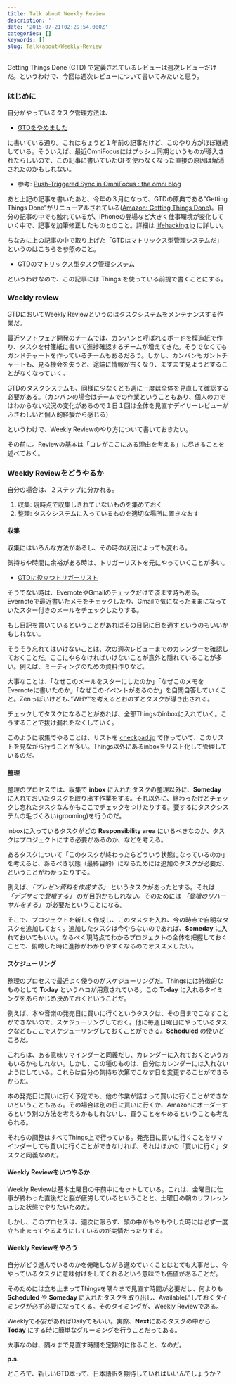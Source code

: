 ```yaml
---
title: Talk about Weekly Review
description: ''
date: '2015-07-21T02:29:54.000Z'
categories: []
keywords: []
slug: Talk+about+Weekly+Review
---
```

Getting Things Done (GTD) で定義されているレビューは週次レビューだけだ。というわけで、今回は週次レビューについて書いてみたいと思う。

### はじめに

自分がやっているタスク管理方法は、

*   [GTDをやめました](http://blog.qli.jp/2014/08/09/stop-gtd/)

に書いている通り。これはちょうど１年前の記事だけど、このやり方がほぼ継続している。そういえば、最近OmniFocusにはプッシュ同期というものが導入されたらしいので、この記事に書いていたOFを使わなくなった直接の原因は解消されたのかもしれない。

*   参考: [Push-Triggered Sync in OmniFocus : the omni blog](https://www.omnigroup.com/blog/push-triggered-sync-in-omnifocus)

あと上記の記事を書いたあと、今年の３月になって、GTDの原典である”Getting Things Done”がリニューアルされている([Amazon: Getting Things Done](http://www.amazon.co.jp/dp/B00KWG9M2E/))。自分の記事の中でも触れているが、iPhoneの登場など大きく仕事環境が変化していく中で、記事を加筆修正したものとのこと。詳細は [lifehacking.jp](http://lifehacking.jp/2015/06/updating-gtd/) に詳しい。

ちなみに上の記事の中で取り上げた「GTDはマトリックス型管理システムだ」というのはこちらを参照のこと。

*   [GTDのマトリックス型タスク管理システム](http://blog.qli.jp/2014/01/22/matrix-task-management-of-gtd/)

というわけなので、この記事には Things を使っている前提で書くことにする。

### Weekly review

GTDにおいてWeekly Reviewというのはタスクシステムをメンテナンスする作業だ。

最近ソフトウェア開発のチームでは、カンバンと呼ばれるボードを模造紙で作り、タスクを付箋紙に書いて進捗確認するチームが増えてきた。そうでなくてもガンドチャートを作っているチームもあるだろう。しかし、カンバンもガントチャートも、見る機会を失うと、途端に情報が古くなり、ますます見ようとすることがなくなっていく。

GTDのタスクシステムも、同様に少なくとも週に一度は全体を見直して確認する必要がある。（カンバンの場合はチームでの作業ということもあり、個人の力ではわからない状況の変化があるので１日１回は全体を見直すデイリーレビューがふさわしいと個人的経験から感じる）

というわけで、Weekly Reviewのやり方について書いておきたい。

その前に。Reviewの基本は「コレがここにある理由を考える」に尽きることを述べておく。

### Weekly Reviewをどうやるか

自分の場合は、２ステップに分かれる。

1.  収集: 現時点で収集しきれていないものを集めておく
2.  整理: タスクシステムに入っているものを適切な場所に置きなおす

#### 収集

収集にはいろんな方法があるし、その時の状況によっても変わる。

気持ちや時間に余裕がある時は、トリガーリストを元にやっていくことが多い。

*   [GTDに役立つトリガーリスト](http://www.itmedia.co.jp/bizid/articles/0607/14/news064.html)

そうでない時は、EvernoteやGmailのチェックだけで済ます時もある。Evernoteで最近書いたメモをチェックしたり、Gmailで気になったままになっていたスター付きのメールをチェックしたりする。

もし日記を書いているということがあればその日記に目を通すというのもいいかもしれない。

そうそう忘れてはいけないことは、次の週次レビューまでのカレンダーを確認しておくことだ。ここにやらなければいけないことが意外と隠れていることが多い。例えば、ミーティングのための資料作りなど。

大事なことは、「なぜこのメールをスターにしたのか」「なぜこのメモをEvernoteに書いたのか」「なぜこのイベントがあるのか」を自問自答していくこと。Zenっぽいけども、”WHY”を考えるとおのずとタスクが導き出される。

チェックしてタスクになることがあれば、全部Thingsのinboxに入れていく。こうすることで抜け漏れをなくしていく。

このように収集でやることは、リストを [checkpad.jp](http://www.checkpad.jp/) で作っていて、このリストを見ながら行うことが多い。Things以外にあるinboxをリスト化して管理しているのだ。

#### 整理

整理のプロセスでは、収集で **inbox** に入れたタスクの整理以外に、**Someday** に入れておいたタスクを取り出す作業をする。それ以外に、終わったけどチェックし忘れたタスクなんかもここでチェックをつけたりする。要するにタスクシステムの毛づくろい(grooming)を行うのだ。

inboxに入っているタスクがどの **Responsibility area** にいるべきなのか、タスクはプロジェクトにする必要があるのか、などを考える。

あるタスクについて「このタスクが終わったらどういう状態になっているのか」を考えると、あるべき状態（最終目的）になるためには追加のタスクが必要だ、ということがわかったりする。

例えば、_「プレゼン資料を作成する」_ というタスクがあったとする。それは _「デブサミで登壇する」_ のが目的かもしれない。そのためには _「登壇のリハーサルをする」_ が必要だということになる。

そこで、プロジェクトを新しく作成し、このタスクを入れ、今の時点で自明なタスクを追加しておく。追加したタスクは今やらないのであれば、**Someday** に入れておいてもいい。なるべく現時点でわかるプロジェクトの全体を把握しておくことで、俯瞰した時に進捗がわかりやすくなるのでオススメしたい。

#### スケジューリング

整理のプロセスで最近よく使うのがスケジューリングだ。Thingsには特徴的なものとして **Today** というハコが用意されている。この **Today** に入れるタイミングをあらかじめ決めておくということだ。

例えば、本や音楽の発売日に買いに行くというタスクは、その日までこなすことができないので、スケジューリングしておく。他に毎週日曜日にやっているタスクなどもここでスケジューリングしておくことができる。**Scheduled** の使いどころだ。

これらは、ある意味リマインダーと同義だし、カレンダーに入れておくという方もいるかもしれない。しかし、この種のものは、自分はカレンダーには入れないようにしている。これらは自分の気持ち次第でこなす日を変更することができるからだ。

本の発売日に買いに行く予定でも、他の作業が詰まって買いに行くことができないということもある。その場合は別の日に買いに行くか、Amazonにオーダーするという別の方法を考えるかもしれないし、買うことをやめるということも考えられる。

それらの調整はすべてThings上で行っている。発売日に買いに行くことをリマインダーしても買いに行くことができなければ、それはほかの「買いに行く」タスクと同義なのだ。

#### Weekly Reviewをいつやるか

Weekly Reviewは基本土曜日の午前中にセットしている。これは、金曜日に仕事が終わった直後だと脳が疲労しているということと、土曜日の朝のリフレッシュした状態でやりたいためだ。

しかし、このプロセスは、週次に限らず、頭の中がもやもやした時には必ず一度立ち止まってやるようにしているのが実情だったりする。

#### Weekly Reviewをやろう

自分がどう進んでいるのかを俯瞰しながら進めていくことはとても大事だし、今やっているタスクに意味付けをしてくれるという意味でも価値があることだ。

そのためには立ち止まってThingsを隅々まで見直す時間が必要だし、何よりも **Scheduled** や **Someday** に入れたタスクを取り出し、Availableにしておくタイミングが必ず必要になってくる。そのタイミングが、Weekly Reviewである。

Weeklyで不安があればDailyでもいい。実際、**Next**にあるタスクの中から**Today** にする時に簡単なグルーミングを行うことだってある。

大事なのは、隅々まで見直す時間を定期的に作ること、なのだ。

**p.s.**

ところで、新しいGTD本って、日本語訳を期待していればいいんでしょうか？